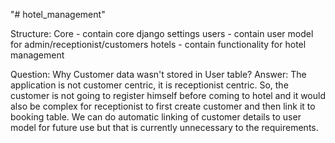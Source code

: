"# hotel_management" 

Structure:
    Core - contain core django settings
    users - contain user model for admin/receptionist/customers
    hotels - contain functionality for hotel management

Question: Why Customer data wasn't stored in User table?
Answer:     The application is not customer centric, it is receptionist centric. So, the customer is not going to register
            himself before coming to hotel and it would also be complex for receptionist to first create customer and
            then link it to booking table. We can do automatic linking of customer details to user model for future use
            but that is currently unnecessary to the requirements.

